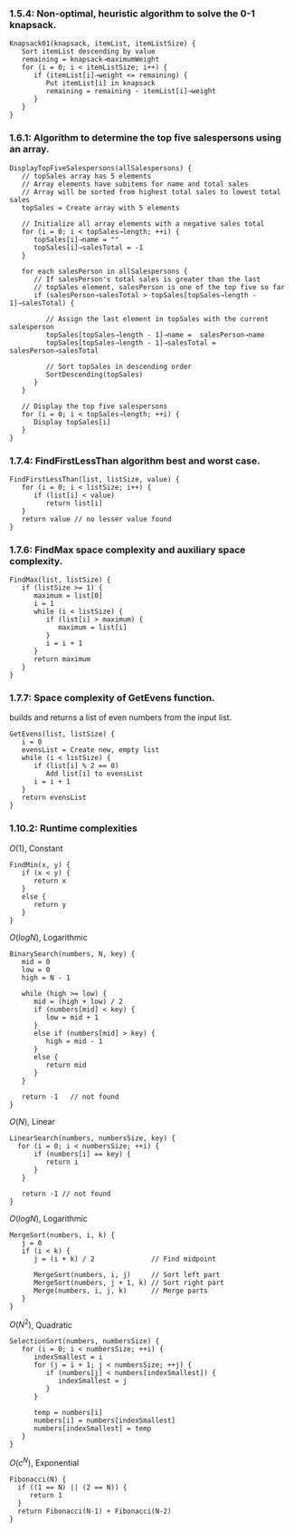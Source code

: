 

### 1.5.4: Non-optimal, heuristic algorithm to solve the 0-1 knapsack.

```
Knapsack01(knapsack, itemList, itemListSize) {
   Sort itemList descending by value
   remaining = knapsack⇢maximumWeight
   for (i = 0; i < itemListSize; i++) {
      if (itemList[i]⇢weight <= remaining) {
         Put itemList[i] in knapsack
         remaining = remaining - itemList[i]⇢weight
      }
   }
}
```

### 1.6.1: Algorithm to determine the top five salespersons using an array.

```
DisplayTopFiveSalespersons(allSalespersons) {
   // topSales array has 5 elements
   // Array elements have subitems for name and total sales
   // Array will be sorted from highest total sales to lowest total sales
   topSales = Create array with 5 elements 
   
   // Initialize all array elements with a negative sales total
   for (i = 0; i < topSales⇢length; ++i) {
      topSales[i]⇢name = ""
      topSales[i]⇢salesTotal = -1
   }

   for each salesPerson in allSalespersons {
      // If salesPerson's total sales is greater than the last
      // topSales element, salesPerson is one of the top five so far
      if (salesPerson⇢salesTotal > topSales[topSales⇢length - 1]⇢salesTotal) {

         // Assign the last element in topSales with the current salesperson
         topSales[topSales⇢length - 1]⇢name =  salesPerson⇢name 
         topSales[topSales⇢length - 1]⇢salesTotal =  salesPerson⇢salesTotal 

         // Sort topSales in descending order
         SortDescending(topSales)
      }
   }

   // Display the top five salespersons
   for (i = 0; i < topSales⇢length; ++i) {
      Display topSales[i] 
   }
}
```

### 1.7.4: FindFirstLessThan algorithm best and worst case.

```
FindFirstLessThan(list, listSize, value) {
   for (i = 0; i < listSize; i++) {
      if (list[i] < value)
         return list[i]
   }
   return value // no lesser value found
}
```

### 1.7.6: FindMax space complexity and auxiliary space complexity.

```
FindMax(list, listSize) {
   if (listSize >= 1) {
      maximum = list[0]
      i = 1
      while (i < listSize) {
         if (list[i] > maximum) {
            maximum = list[i]
         }
         i = i + 1
      }
      return maximum
   }
}
```

### 1.7.7: Space complexity of GetEvens function.

builds and returns a list of even numbers from the input list.

```
GetEvens(list, listSize) {
   i = 0
   evensList = Create new, empty list
   while (i < listSize) {
      if (list[i] % 2 == 0)
         Add list[i] to evensList
      i = i + 1
   }
   return evensList
}
```

### 1.10.2: Runtime complexities

$O(1)$, Constant

```
FindMin(x, y) {
   if (x < y) {
      return x
   }
   else {
      return y
   }
}
```



$O(logN)$, Logarithmic

```
BinarySearch(numbers, N, key) {
   mid = 0
   low = 0
   high = N - 1
   
   while (high >= low) {
      mid = (high + low) / 2
      if (numbers[mid] < key) {
         low = mid + 1
      }
      else if (numbers[mid] > key) {
         high = mid - 1
      }
      else {
         return mid
      }
   }
   
   return -1   // not found
}
```



$O(N)$, Linear

```
LinearSearch(numbers, numbersSize, key) {
  for (i = 0; i < numbersSize; ++i) {
      if (numbers[i] == key) {
         return i
      }
   }
   
   return -1 // not found
}
```



$O(logN)$, Logarithmic

```
MergeSort(numbers, i, k) {
   j = 0
   if (i < k) {
      j = (i + k) / 2              // Find midpoint 
      
      MergeSort(numbers, i, j)     // Sort left part
      MergeSort(numbers, j + 1, k) // Sort right part
      Merge(numbers, i, j, k)      // Merge parts
   }
}
```



$O(N^2)$, Quadratic

```
SelectionSort(numbers, numbersSize) { 
   for (i = 0; i < numbersSize; ++i) {
      indexSmallest = i
      for (j = i + 1; j < numbersSize; ++j) {
         if (numbers[j] < numbers[indexSmallest]) {
            indexSmallest = j
         }
      }
      
      temp = numbers[i]
      numbers[i] = numbers[indexSmallest]
      numbers[indexSmallest] = temp
   }
}
```



$O(c^N)$, Exponential

```
Fibonacci(N) {
  if ((1 == N) || (2 == N)) {
     return 1
  }
  return Fibonacci(N-1) + Fibonacci(N-2)
}
```